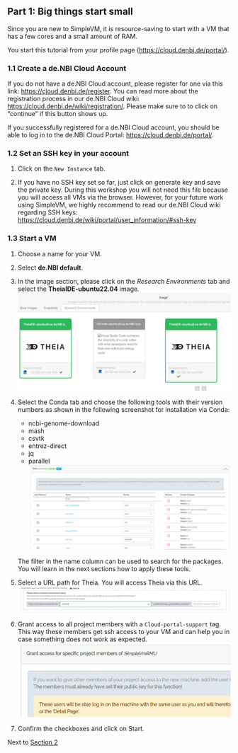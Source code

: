 ## Part 1: Big things start small

Since you are new to SimpleVM, it is resource-saving to start with a VM that
has a few cores and a small amount of RAM.

You start this tutorial from your profile page (https://cloud.denbi.de/portal/).

### 1.1 Create a de.NBI Cloud Account

If you do not have a de.NBI Cloud account, please register for one
via this link: https://cloud.denbi.de/register.
You can read more about the registration process in our 
de.NBI Cloud wiki: https://cloud.denbi.de/wiki/registration/.
Please make sure to to click on “continue” if this button shows up.

If you successfully registered for a de.NBI Cloud account,
you should be able to log in to the de.NBI Cloud Portal: https://cloud.denbi.de/portal/.

### 1.2 Set an SSH key in your account

1. Click on the `New Instance` tab.

2. If you have no SSH key set so far, just click on generate key and save the
private key. During this workshop you will not need this file because 
you will access all VMs via the browser. However, for your future work using
SimpleVM, we highly recommend to read our de.NBI Cloud wiki regarding
SSH keys: https://cloud.denbi.de/wiki/portal/user_information/#ssh-key

### 1.3 Start a VM

1. Choose a name for your VM.
2. Select **de.NBI default**.
3. In the image section, please click on the *Research Environments* tab 
   and select the **TheiaIDE-ubuntu22.04** image.
   ![](./figures/theiaImage.png)
4. Select the Conda tab and choose the following tools with their version numbers as shown in the following screenshot for installation via Conda:
   * ncbi-genome-download
   * mash
   * csvtk
   * entrez-direct
   * jq
   * parallel
   ![](figures/bioconda.png)
   
   The filter in the name column can be used to search for the packages.
   You will learn in the next sections how to apply these tools.

4. Select a URL path for Theia. You will access Theia via this URL.
   ![](figures/researchenvironment_url.png)
5. Grant access to all project members with a `Cloud-portal-support` tag.
   This way these members get ssh access to your VM and can help you in case
   something does not work as expected.
   ![](figures/grantAccess.png)
6. Confirm the checkboxes and click on Start.

Next to [Section 2](part2.md)
